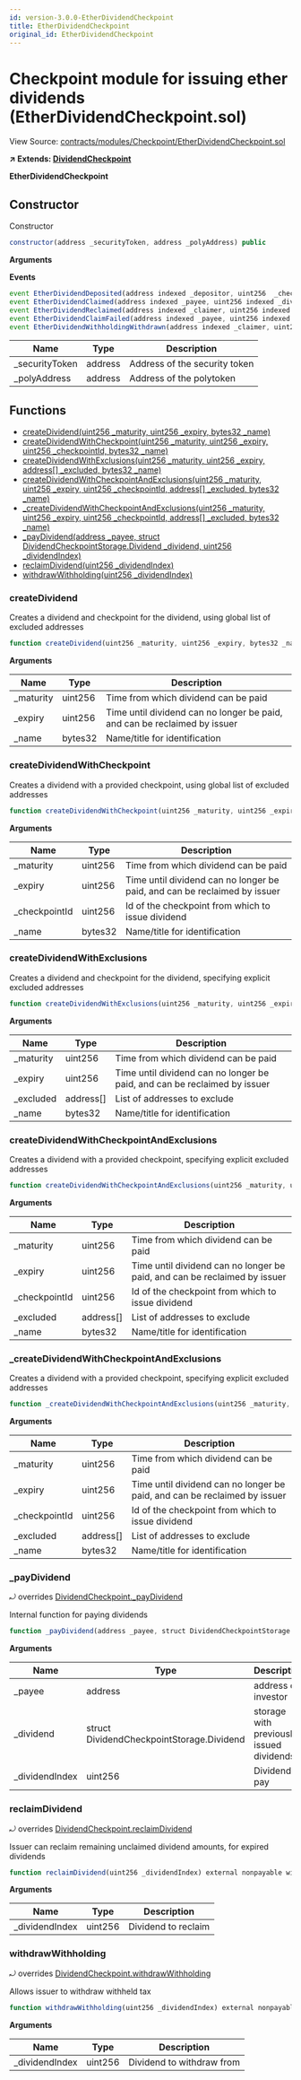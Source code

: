 ```yaml
---
id: version-3.0.0-EtherDividendCheckpoint
title: EtherDividendCheckpoint
original_id: EtherDividendCheckpoint
---
```


# Checkpoint module for issuing ether dividends (EtherDividendCheckpoint.sol)

View Source: [contracts/modules/Checkpoint/EtherDividendCheckpoint.sol](../../contracts/modules/Checkpoint/EtherDividendCheckpoint.sol)

**↗ Extends: [DividendCheckpoint](DividendCheckpoint.md)**

**EtherDividendCheckpoint**

## Constructor

Constructor

```js
constructor(address _securityToken, address _polyAddress) public
```

**Arguments**

**Events**

```js
event EtherDividendDeposited(address indexed _depositor, uint256  _checkpointId, uint256  _created, uint256  _maturity, uint256  _expiry, uint256  _amount, uint256  _totalSupply, uint256 indexed _dividendIndex, bytes32 indexed _name);
event EtherDividendClaimed(address indexed _payee, uint256 indexed _dividendIndex, uint256  _amount, uint256  _withheld);
event EtherDividendReclaimed(address indexed _claimer, uint256 indexed _dividendIndex, uint256  _claimedAmount);
event EtherDividendClaimFailed(address indexed _payee, uint256 indexed _dividendIndex, uint256  _amount, uint256  _withheld);
event EtherDividendWithholdingWithdrawn(address indexed _claimer, uint256 indexed _dividendIndex, uint256  _withheldAmount);
```

| Name        | Type           | Description  |
| ------------- |------------- | -----|
| _securityToken | address | Address of the security token | 
| _polyAddress | address | Address of the polytoken | 

## Functions

- [createDividend(uint256 _maturity, uint256 _expiry, bytes32 _name)](#createdividend)
- [createDividendWithCheckpoint(uint256 _maturity, uint256 _expiry, uint256 _checkpointId, bytes32 _name)](#createdividendwithcheckpoint)
- [createDividendWithExclusions(uint256 _maturity, uint256 _expiry, address[] _excluded, bytes32 _name)](#createdividendwithexclusions)
- [createDividendWithCheckpointAndExclusions(uint256 _maturity, uint256 _expiry, uint256 _checkpointId, address[] _excluded, bytes32 _name)](#createdividendwithcheckpointandexclusions)
- [_createDividendWithCheckpointAndExclusions(uint256 _maturity, uint256 _expiry, uint256 _checkpointId, address[] _excluded, bytes32 _name)](#_createdividendwithcheckpointandexclusions)
- [_payDividend(address _payee, struct DividendCheckpointStorage.Dividend _dividend, uint256 _dividendIndex)](#_paydividend)
- [reclaimDividend(uint256 _dividendIndex)](#reclaimdividend)
- [withdrawWithholding(uint256 _dividendIndex)](#withdrawwithholding)

### createDividend

Creates a dividend and checkpoint for the dividend, using global list of excluded addresses

```js
function createDividend(uint256 _maturity, uint256 _expiry, bytes32 _name) external payable withPerm 
```

**Arguments**

| Name        | Type           | Description  |
| ------------- |------------- | -----|
| _maturity | uint256 | Time from which dividend can be paid | 
| _expiry | uint256 | Time until dividend can no longer be paid, and can be reclaimed by issuer | 
| _name | bytes32 | Name/title for identification | 

### createDividendWithCheckpoint

Creates a dividend with a provided checkpoint, using global list of excluded addresses

```js
function createDividendWithCheckpoint(uint256 _maturity, uint256 _expiry, uint256 _checkpointId, bytes32 _name) external payable withPerm 
```

**Arguments**

| Name        | Type           | Description  |
| ------------- |------------- | -----|
| _maturity | uint256 | Time from which dividend can be paid | 
| _expiry | uint256 | Time until dividend can no longer be paid, and can be reclaimed by issuer | 
| _checkpointId | uint256 | Id of the checkpoint from which to issue dividend | 
| _name | bytes32 | Name/title for identification | 

### createDividendWithExclusions

Creates a dividend and checkpoint for the dividend, specifying explicit excluded addresses

```js
function createDividendWithExclusions(uint256 _maturity, uint256 _expiry, address[] _excluded, bytes32 _name) public payable withPerm 
```

**Arguments**

| Name        | Type           | Description  |
| ------------- |------------- | -----|
| _maturity | uint256 | Time from which dividend can be paid | 
| _expiry | uint256 | Time until dividend can no longer be paid, and can be reclaimed by issuer | 
| _excluded | address[] | List of addresses to exclude | 
| _name | bytes32 | Name/title for identification | 

### createDividendWithCheckpointAndExclusions

Creates a dividend with a provided checkpoint, specifying explicit excluded addresses

```js
function createDividendWithCheckpointAndExclusions(uint256 _maturity, uint256 _expiry, uint256 _checkpointId, address[] _excluded, bytes32 _name) public payable withPerm 
```

**Arguments**

| Name        | Type           | Description  |
| ------------- |------------- | -----|
| _maturity | uint256 | Time from which dividend can be paid | 
| _expiry | uint256 | Time until dividend can no longer be paid, and can be reclaimed by issuer | 
| _checkpointId | uint256 | Id of the checkpoint from which to issue dividend | 
| _excluded | address[] | List of addresses to exclude | 
| _name | bytes32 | Name/title for identification | 

### _createDividendWithCheckpointAndExclusions

Creates a dividend with a provided checkpoint, specifying explicit excluded addresses

```js
function _createDividendWithCheckpointAndExclusions(uint256 _maturity, uint256 _expiry, uint256 _checkpointId, address[] _excluded, bytes32 _name) internal nonpayable
```

**Arguments**

| Name        | Type           | Description  |
| ------------- |------------- | -----|
| _maturity | uint256 | Time from which dividend can be paid | 
| _expiry | uint256 | Time until dividend can no longer be paid, and can be reclaimed by issuer | 
| _checkpointId | uint256 | Id of the checkpoint from which to issue dividend | 
| _excluded | address[] | List of addresses to exclude | 
| _name | bytes32 | Name/title for identification | 

### _payDividend

⤾ overrides [DividendCheckpoint._payDividend](DividendCheckpoint.md#_paydividend)

Internal function for paying dividends

```js
function _payDividend(address _payee, struct DividendCheckpointStorage.Dividend _dividend, uint256 _dividendIndex) internal nonpayable
```

**Arguments**

| Name        | Type           | Description  |
| ------------- |------------- | -----|
| _payee | address | address of investor | 
| _dividend | struct DividendCheckpointStorage.Dividend | storage with previously issued dividends | 
| _dividendIndex | uint256 | Dividend to pay | 

### reclaimDividend

⤾ overrides [DividendCheckpoint.reclaimDividend](DividendCheckpoint.md#reclaimdividend)

Issuer can reclaim remaining unclaimed dividend amounts, for expired dividends

```js
function reclaimDividend(uint256 _dividendIndex) external nonpayable withPerm 
```

**Arguments**

| Name        | Type           | Description  |
| ------------- |------------- | -----|
| _dividendIndex | uint256 | Dividend to reclaim | 

### withdrawWithholding

⤾ overrides [DividendCheckpoint.withdrawWithholding](DividendCheckpoint.md#withdrawwithholding)

Allows issuer to withdraw withheld tax

```js
function withdrawWithholding(uint256 _dividendIndex) external nonpayable withPerm 
```

**Arguments**

| Name        | Type           | Description  |
| ------------- |------------- | -----|
| _dividendIndex | uint256 | Dividend to withdraw from | 

